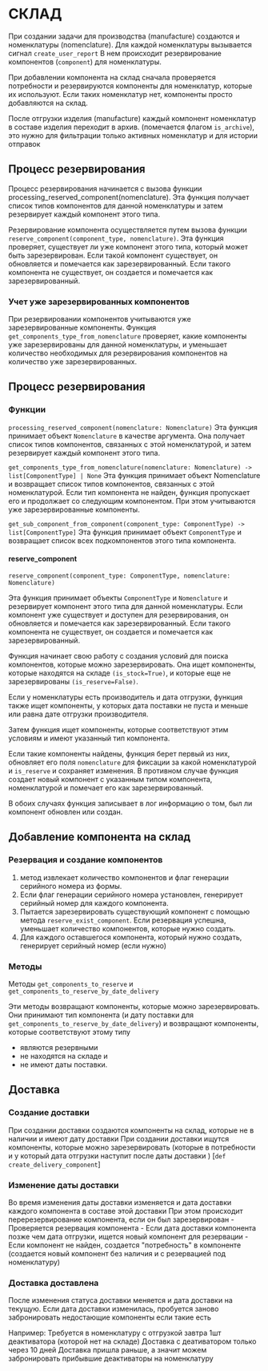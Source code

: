 СКЛАД
====================

При создании задачи для производства (manufacture) создаются и номенклатуры (nomenclature). Для каждой номенклатуры вызывается сигнал `create_user_report` 
В нем происходит резервирование компонентов (`component`) для номенклатуры.

При добавлении компонента на склад сначала проверяется потребности и резервируются компоненты для номенклатур, которые их используют. Если таких номенклатур нет, компоненты просто добавляются на склад.

После отгрузки изделия (manufacture) каждый компонент номенклатур в составе изделия переходит в архив. (помечается флагом `is_archive`), это нужно для фильтрации только активных номенклатур и для истории отправок


Процесс резервирования
-----------------

Процесс резервирования начинается с вызова функции processing_reserved_component(nomenclature). Эта функция получает список типов компонентов для данной номенклатуры и затем резервирует каждый компонент этого типа.

Резервирование компонента осуществляется путем вызова функции `reserve_component(component_type, nomenclature)`. Эта функция проверяет, существует ли уже компонент этого типа, который может быть зарезервирован. Если такой компонент существует, он обновляется и помечается как зарезервированный. Если такого компонента не существует, он создается и помечается как зарезервированный.

### Учет уже зарезервированных компонентов

При резервировании компонентов учитываются уже зарезервированные компоненты. Функция `get_components_type_from_nomenclature` проверяет, какие компоненты уже зарезервированы для данной номенклатуры, и уменьшает количество необходимых для резервирования компонентов на количество уже зарезервированных.

Процесс резервирования
-----------------------
### Функции
`processing_reserved_component(nomenclature: Nomenclature)`
Эта функция принимает объект `Nomenclature` в качестве аргумента. Она получает список типов компонентов, связанных с этой номенклатурой, и затем резервирует каждый компонент этого типа.

`get_components_type_from_nomenclature(nomenclature: Nomenclature) -> list[ComponentType] | None`
Эта функция принимает объект Nomenclature и возвращает список типов компонентов, связанных с этой номенклатурой. Если тип компонента не найден, функция пропускает его и продолжает со следующим компонентом. При этом учитываются уже зарезервированные компоненты.

`get_sub_component_from_component(component_type: ComponentType) -> list[ComponentType]`
Эта функция принимает объект `ComponentType` и возвращает список всех подкомпонентов этого типа компонента.


#### reserve_component
`reserve_component(component_type: ComponentType, nomenclature: Nomenclature)`

Эта функция принимает объекты `ComponentType` и `Nomenclature` и резервирует компонент этого типа для данной номенклатуры. Если компонент уже существует и доступен для резервирования, он обновляется и помечается как зарезервированный. Если такого компонента не существует, он создается и помечается как зарезервированный.

Функция начинает свою работу с создания условий для поиска компонентов, которые можно зарезервировать. Она ищет компоненты, которые находятся на складе `(is_stock=True)`, и которые еще не зарезервированы `(is_reserve=False)`.

Если у номенклатуры есть производитель и дата отгрузки, функция также ищет компоненты, у которых дата поставки не пуста и меньше или равна дате отгрузки производителя.

Затем функция ищет компоненты, которые соответствуют этим условиям и имеют указанный тип компонента.

Если такие компоненты найдены, функция берет первый из них, обновляет его поля `nomenclature` для фиксации за какой номенклатурой  и `is_reserve` и сохраняет изменения. В противном случае функция создает новый компонент с указанным типом компонента, номенклатурой и помечает его как зарезервированный.

В обоих случаях функция записывает в лог информацию о том, был ли компонент обновлен или создан.



Добавление компонента на склад
-----------------------
### Резервация и создание компонентов

1. метод извлекает количество компонентов и флаг генерации серийного номера из формы.
2. Если флаг генерации серийного номера установлен, генерирует серийный номер для каждого компонента.
3. Пытается зарезервировать существующий компонент с помощью метода `reserve_exist_component`. Если резервация успешна, уменьшает количество компонентов, которые нужно создать.
4. Для каждого оставшегося компонента, который нужно создать, генерирует серийный номер (если нужно)

### Методы
Методы `get_components_to_reserve` и `get_components_to_reserve_by_date_delivery`

Эти методы возвращают компоненты, которые можно зарезервировать. Они принимают тип компонента (и дату поставки для `get_components_to_reserve_by_date_delivery`) и возвращают компоненты, которые соответствуют этому типу
- являются резервными
- не находятся на складе и
- не имеют даты поставки.


Доставка
---------------------
### Создание доставки

При создании доставки создаются компоненты на склад, которые не в наличии и имеют дату доставки 
При создании доставки ищутся компоненты, которые можно зарезервировать (которые в потребности и у который дата отгрузки наступит после даты доставки ) [`def create_delivery_component`]


### Изменение даты доставки
Во время изменения даты доставки изменяется и дата доставки каждого компонента в составе этой доставки
При этом происходит перерезервирование компонента, если он был зарезервирован
    - Проверяется резервация компонента
    - Если дата доставки компонента позже чем дата отгрузки, ищется новый компонент для резервации
    - Если компонент не найден, создается "потребность" в компоненте (создается новый компонент без наличия и с резервацией под номенклатуру)

### Доставка доставлена

После изменения статуса доставки меняется и дата доставки на текущую. Если дата доставки изменилась, пробуется заново забронировать недостающие компоненты если такие есть

Например:
    Требуется в номенклатуру с отгрузкой завтра 1шт деактиватора (которой нет на складе)
    Доставка с деативатором только через 10 дней
    Доставка пришла раньше, а значит можем забронировать прибывшие деактиваторы на номенклатуру

